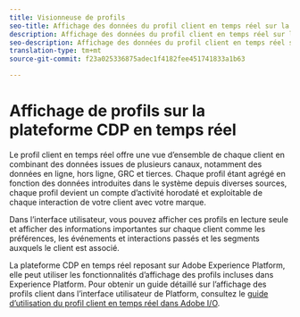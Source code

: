 ```yaml
---
title: Visionneuse de profils
seo-title: Affichage des données du profil client en temps réel sur la plateforme de données client en temps réel
description: Affichage des données du profil client en temps réel sur la plateforme de données client en temps réel
seo-description: Affichage des données du profil client en temps réel sur la plateforme de données client en temps réel
translation-type: tm+mt
source-git-commit: f23a025336875adec1f4182fee451741833a1b63

---
```



# Affichage de profils sur la plateforme CDP en temps réel

Le profil client en temps réel offre une vue d’ensemble de chaque client en combinant des données issues de plusieurs canaux, notamment des données en ligne, hors ligne, GRC et tierces. Chaque profil étant agrégé en fonction des données introduites dans le système depuis diverses sources, chaque profil devient un compte d’activité horodaté et exploitable de chaque interaction de votre client avec votre marque.

Dans l’interface utilisateur, vous pouvez afficher ces profils en lecture seule et afficher des informations importantes sur chaque client comme les préférences, les événements et interactions passés et les segments auxquels le client est associé.

La plateforme CDP en temps réel reposant sur Adobe Experience Platform, elle peut utiliser les fonctionnalités d’affichage des profils incluses dans Experience Platform. Pour obtenir un guide détaillé sur l’affichage des profils client dans l’interface utilisateur de Platform, consultez le [guide d’utilisation du profil client en temps réel dans Adobe I/O](https://www.adobe.io/apis/experienceplatform/home/profile-identity-segmentation/profile-identity-segmentation-services.html#!api-specification/markdown/narrative/technical_overview/unified_profile_architectural_overview/profile-user-guide.md).